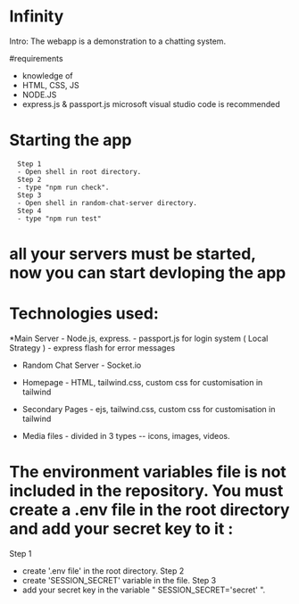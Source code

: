 # Infinity
Intro:
The webapp is a demonstration to a chatting system.

 #requirements
- knowledge of
 - HTML, CSS, JS
 - NODE.JS
 - express.js & passport.js
 microsoft visual studio code is recommended

# Starting the app
      Step 1
      - Open shell in root directory.
      Step 2
      - type "npm run check".
      Step 3
      - Open shell in random-chat-server directory.
      Step 4
      - type "npm run test"
# all your servers must be started, now you can start devloping the app

# Technologies used:

*Main Server - Node.js, express.
       - passport.js for login system ( Local Strategy )
       - express flash for error messages
* Random Chat Server - Socket.io
       
* Homepage - HTML, tailwind.css, custom css for customisation in tailwind
* Secondary Pages - ejs, tailwind.css, custom css for customisation in tailwind

* Media files - divided in 3 types -- icons, images, videos.


# The environment variables file is not included in the repository. You must create a .env file in the root directory and add your secret key to it :

Step 1
- create '.env file' in the root directory.
Step 2
- create 'SESSION_SECRET' variable in the file.
Step 3 
- add your secret key in the variable " SESSION_SECRET='secret' ".
